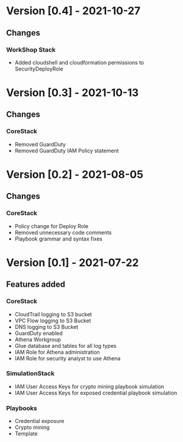 # Version [0.4] - 2021-10-27

## Changes

### WorkShop Stack
* Added cloudshell and cloudformation permissions to SecurityDeployRole


# Version [0.3] - 2021-10-13

## Changes

### CoreStack
* Removed GuardDuty
* Removed GuardDuty IAM Policy statement

# Version [0.2] - 2021-08-05

## Changes

### CoreStack
* Policy change for Deploy Role
* Removed unnecessary code comments
* Playbook grammar and syntax fixes

# Version [0.1] - 2021-07-22

## Features added

### CoreStack
* CloudTrail logging to S3 bucket
* VPC Flow logging to S3 Bucket
* DNS logging to S3 Bucket
* GuardDuty enabled
* Athena Workgroup 
* Glue database and tables for all log types
* IAM Role for Athena administration
* IAM Role for security analyst to use Athena

### SimulationStack
* IAM User Access Keys for crypto mining playbook simulation
* IAM User Access Keys for exposed credential playbook simulation

### Playbooks
* Credential exposure
* Crypto mining
* Template

